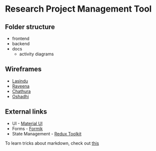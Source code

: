 # Research Project Management Tool

## Folder structure

- frontend
- backend
- docs
  - activity diagrams

## Wireframes

- [Lasindu](https://wireframepro.mockflow.com/view/MUYCsQXX9nb)
- [Raveena](https://wireframepro.mockflow.com/view/Me6ajDKPAnb)
- [Chathura](https://wireframepro.mockflow.com/view/MK74VDkXAnb)
- [Oshadhi](add_you_link_here)


## External links

- UI - [Material UI](https://mui.com/)
- Forms - [Formik](https://formik.org/)
- State Management - [Redux Toolkit](https://redux-toolkit.js.org/)

To learn tricks about markdown, check out [this](https://www.markdownguide.org/cheat-sheet/)

